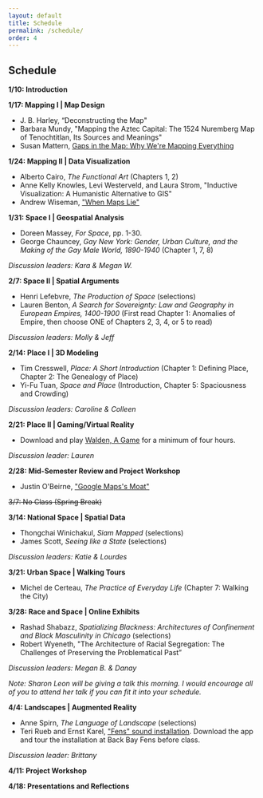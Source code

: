 ```yaml
---
layout: default
title: Schedule
permalink: /schedule/
order: 4
---
```


## Schedule

**1/10: Introduction**

**1/17: Mapping I | Map Design**
- J. B. Harley, “Deconstructing the Map"
- Barbara Mundy, "Mapping the Aztec Capital: The 1524 Nuremberg Map of Tenochtitlan, Its Sources and Meanings"
- Susan Mattern, [Gaps in the Map: Why We're Mapping Everything](http://wordsinspace.net/shannon/2015/09/18/gaps-in-the-map-why-were-mapping-everything-and-why-not-everything-can-or-should-be-mapped/)

**1/24: Mapping II | Data Visualization**
- Alberto Cairo, *The Functional Art* (Chapters 1, 2)
- Anne Kelly Knowles, Levi Westerveld, and Laura Strom, "Inductive Visualization: A Humanistic Alternative to GIS"
- Andrew Wiseman, ["When Maps Lie"](https://www.citylab.com/design/2015/06/when-maps-lie/396761/)

**1/31: Space I | Geospatial Analysis**
- Doreen Massey, *For Space*, pp. 1-30.
- George Chauncey, *Gay New York: Gender, Urban Culture, and the Making of the Gay Male World, 1890-1940* (Chapter 1, 7, 8)

*Discussion leaders: Kara & Megan W.*

**2/7: Space II | Spatial Arguments**
- Henri Lefebvre, *The Production of Space* (selections)
- Lauren Benton, *A Search for Sovereignty: Law and Geography in European Empires, 1400-1900* (First read Chapter 1: Anomalies of Empire, then choose ONE of Chapters 2, 3, 4, or 5 to read)

*Discussion leaders: Molly & Jeff*

**2/14: Place I | 3D Modeling**
- Tim Cresswell, *Place: A Short Introduction* (Chapter 1: Defining Place,  Chapter 2: The Genealogy of Place)
- Yi-Fu Tuan, *Space and Place* (Introduction, Chapter 5: Spaciousness and Crowding)

*Discussion leaders: Caroline & Colleen*

**2/21: Place II | Gaming/Virtual Reality**
- Download and play [Walden, A Game](https://www.waldengame.com/) for a minimum of four hours.

*Discussion leader: Lauren*

**2/28: Mid-Semester Review and Project Workshop**
- Justin O'Beirne, ["Google Maps's Moat"](https://www.justinobeirne.com/google-maps-moat)

~~3/7: No Class (Spring Break)~~

**3/14: National Space | Spatial Data**
- Thongchai Winichakul, *Siam Mapped* (selections)
- James Scott, *Seeing like a State* (selections)

*Discussion leaders: Katie & Lourdes*

**3/21: Urban Space | Walking Tours**
- Michel de Certeau, *The Practice of Everyday Life* (Chapter 7: Walking the City)

**3/28: Race and Space | Online Exhibits**
- Rashad Shabazz, *Spatializing Blackness: Architectures of Confinement and Black Masculinity in Chicago* (selections)
- Robert Wyeneth, "The Architecture of Racial Segregation: The Challenges of Preserving the Problematical Past”

*Discussion leaders: Megan B. & Danay*

*Note: Sharon Leon will be giving a talk this morning. I would encourage all of you to attend her talk if you can fit it into your schedule.*

**4/4: Landscapes | Augmented Reality**
- Anne Spirn, *The Language of Landscape* (selections)
- Teri Rueb and Ernst Karel, ["Fens" sound installation](http://terirueb.net/fens/). Download the app and tour the installation at Back Bay Fens before class.

*Discussion leader: Brittany*

**4/11: Project Workshop**

**4/18: Presentations and Reflections**
